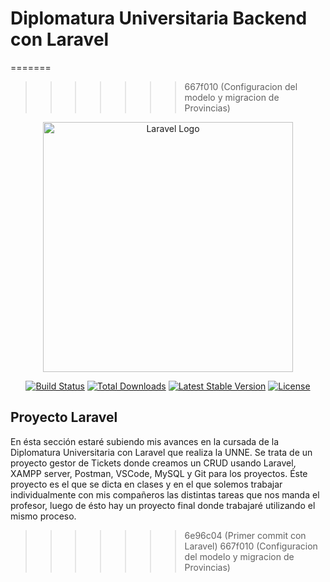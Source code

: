 # Diplomatura Universitaria Backend con Laravel
=======
>>>>>>> 667f010 (Configuracion del modelo y migracion de Provincias)
<p align="center"><a href="https://laravel.com" target="_blank"><img src="https://raw.githubusercontent.com/laravel/art/master/logo-lockup/5%20SVG/2%20CMYK/1%20Full%20Color/laravel-logolockup-cmyk-red.svg" width="400" alt="Laravel Logo"></a></p>

<p align="center">
<a href="https://github.com/laravel/framework/actions"><img src="https://github.com/laravel/framework/workflows/tests/badge.svg" alt="Build Status"></a>
<a href="https://packagist.org/packages/laravel/framework"><img src="https://img.shields.io/packagist/dt/laravel/framework" alt="Total Downloads"></a>
<a href="https://packagist.org/packages/laravel/framework"><img src="https://img.shields.io/packagist/v/laravel/framework" alt="Latest Stable Version"></a>
<a href="https://packagist.org/packages/laravel/framework"><img src="https://img.shields.io/packagist/l/laravel/framework" alt="License"></a>
</p>

## Proyecto Laravel

En ésta sección estaré subiendo mis avances en la cursada de la Diplomatura Universitaria con Laravel que realiza la UNNE.
Se trata de un proyecto gestor de Tickets donde creamos un CRUD usando Laravel, XAMPP server, Postman, VSCode, MySQL y Git para los proyectos. Éste proyecto es el que se dicta en clases y en el que solemos trabajar individualmente con mis compañeros las distintas tareas que nos manda el profesor, luego de ésto hay un proyecto final donde trabajaré utilizando el mismo proceso.

>>>>>>> 6e96c04 (Primer commit con Laravel)
>>>>>>> 667f010 (Configuracion del modelo y migracion de Provincias)
